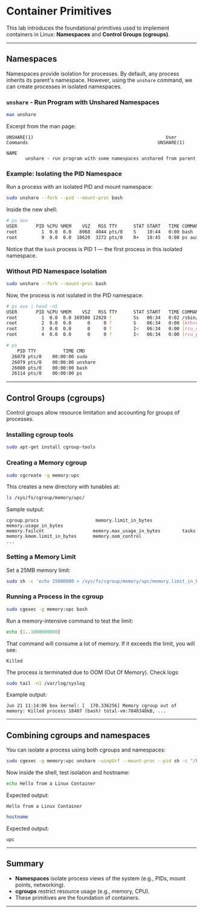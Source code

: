 # Container Primitives

This lab introduces the foundational primitives used to implement containers in Linux: **Namespaces** and **Control Groups (cgroups)**.

---

## Namespaces

Namespaces provide isolation for processes. By default, any process inherits its parent's namespace. However, using the `unshare` command, we can create processes in isolated namespaces.

### `unshare` - Run Program with Unshared Namespaces

```bash
man unshare
```

Excerpt from the man page:

```
UNSHARE(1)                                                 User Commands                                                UNSHARE(1)

NAME
       unshare - run program with some namespaces unshared from parent
```

### Example: Isolating the PID Namespace

Run a process with an isolated PID and mount namespace:

```bash
sudo unshare --fork --pid --mount-proc bash
```

Inside the new shell:

```bash
# ps aux
USER       PID %CPU %MEM    VSZ   RSS TTY      STAT START   TIME COMMAND
root         1  0.0  0.0   8968  4044 pts/0    S    10:44   0:00 bash
root         9  0.0  0.0  10620  3272 pts/0    R+   10:45   0:00 ps aux
```

Notice that the `bash` process is PID 1 — the first process in this isolated namespace.

### Without PID Namespace Isolation

```bash
sudo unshare --fork --mount-proc bash
```

Now, the process is not isolated in the PID namespace:

```bash
# ps aux | head -n5
USER       PID %CPU %MEM    VSZ   RSS TTY      STAT START   TIME COMMAND
root         1  0.0  0.0 169580 12820 ?        Ss   06:34   0:02 /sbin/init
root         2  0.0  0.0      0     0 ?        S    06:34   0:00 [kthreadd]
root         3  0.0  0.0      0     0 ?        I<   06:34   0:00 [rcu_gp]
root         4  0.0  0.0      0     0 ?        I<   06:34   0:00 [rcu_par_gp]

# ps
    PID TTY          TIME CMD
  26078 pts/0    00:00:00 sudo
  26079 pts/0    00:00:00 unshare
  26080 pts/0    00:00:00 bash
  26114 pts/0    00:00:00 ps
```

---

## Control Groups (cgroups)

Control groups allow resource limitation and accounting for groups of processes.

### Installing cgroup tools

```bash
sudo apt-get install cgroup-tools
```

### Creating a Memory cgroup

```bash
sudo cgcreate -g memory:upc
```

This creates a new directory with tunables at:

```bash
ls /sys/fs/cgroup/memory/upc/
```

Sample output:

```
cgroup.procs                     memory.limit_in_bytes            memory.usage_in_bytes
memory.failcnt                  memory.max_usage_in_bytes        tasks
memory.kmem.limit_in_bytes      memory.oom_control
...
```

### Setting a Memory Limit

Set a 25MB memory limit:

```bash
sudo sh -c 'echo 25000000 > /sys/fs/cgroup/memory/upc/memory.limit_in_bytes'
```

### Running a Process in the cgroup

```bash
sudo cgexec -g memory:upc bash
```

Run a memory-intensive command to test the limit:

```bash
echo {1..1000000000}
```

That command will consume a lot of memory. If it exceeds the limit, you will see:

```
Killed
```

The process is terminated due to OOM (Out Of Memory). Check logs:

```bash
sudo tail -n1 /var/log/syslog
```

Example output:

```
Jun 21 11:14:06 box kernel: [  170.336256] Memory cgroup out of memory: Killed process 18407 (bash) total-vm:7840348kB, ...
```

---

## Combining cgroups and namespaces

You can isolate a process using both cgroups and namespaces:

```bash
sudo cgexec -g memory:upc unshare -uinpUrf --mount-proc --pid sh -c "/bin/hostname upc && bash"
```

Now inside the shell, test isolation and hostname:

```bash
echo Hello from a Linux Container
```

Expected output:

```
Hello from a Linux Container
```

```bash
hostname
```

Expected output:

```
upc
```

---

## Summary

- **Namespaces** isolate process views of the system (e.g., PIDs, mount points, networking).
- **cgroups** restrict resource usage (e.g., memory, CPU).
- These primitives are the foundation of containers.

---

```

```
